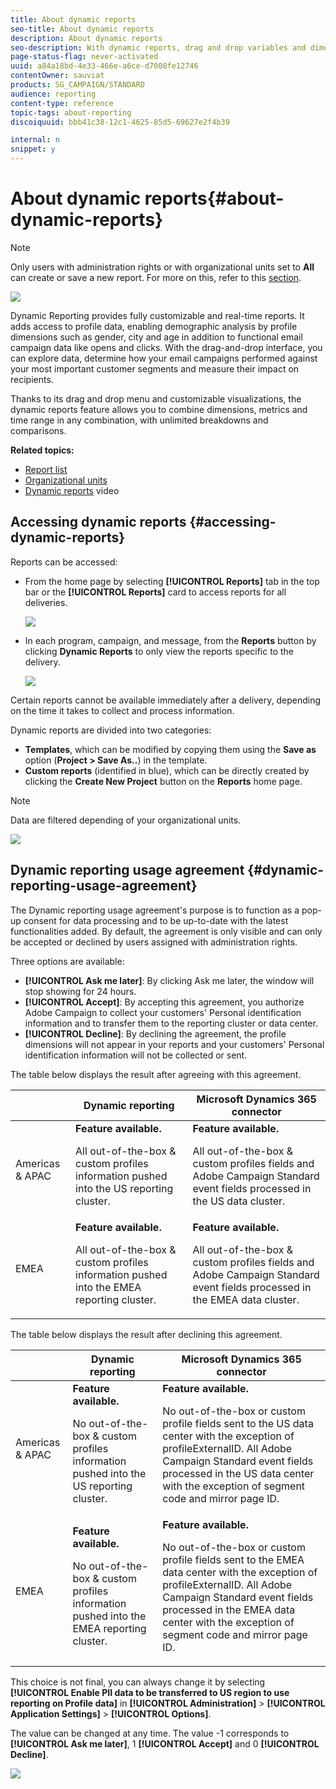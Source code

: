 ```yaml
---
title: About dynamic reports
seo-title: About dynamic reports
description: About dynamic reports
seo-description: With dynamic reports, drag and drop variables and dimensions into your freeform environment and analyze the success of your campaigns.
page-status-flag: never-activated
uuid: a84a18bd-4e33-466e-a6ce-d7008fe12746
contentOwner: sauviat
products: SG_CAMPAIGN/STANDARD
audience: reporting
content-type: reference
topic-tags: about-reporting
discoiquuid: bbb41c38-12c1-4625-85d5-69627e2f4b39

internal: n
snippet: y
---
```


# About dynamic reports{#about-dynamic-reports}

>[!NOTE]
>
>Only users with administration rights or with organizational units set to **All** can create or save a new report. For more on this, refer to this [section](../../administration/using/users-management.md).

![](assets/dynamic_report_intro.png)

Dynamic Reporting provides fully customizable and real-time  reports. It adds access to profile data, enabling demographic analysis by profile dimensions such as gender, city and age in addition to functional email campaign data like opens and clicks. With the drag-and-drop interface, you can explore data, determine how your email campaigns performed against your most important customer segments and measure their impact on recipients.

Thanks to its drag and drop menu and customizable visualizations, the dynamic reports feature allows you to combine dimensions, metrics and time range in any combination, with unlimited breakdowns and comparisons.


**Related topics:**

* [Report list](../../reporting/using/defining-the-report-period.md)
* [Organizational units](../../administration/using/organizational-units.md)
* [Dynamic reports](https://helpx.adobe.com/campaign/kt/acs/using/acs-creating-a-dynamic-report-feature-video-use.html) video

## Accessing dynamic reports {#accessing-dynamic-reports}

Reports can be accessed:

* From the home page by selecting **[!UICONTROL Reports]** tab in the top bar or the **[!UICONTROL Reports]** card to access reports for all deliveries.

  ![](assets/campaign_reports_access.png)

* In each program, campaign, and message, from the **Reports** button by clicking **Dynamic Reports** to only view the reports specific to the delivery.

  ![](assets/campaign_reports_description.png)

Certain reports cannot be available immediately after a delivery, depending on the time it takes to collect and process information.

Dynamic reports are divided into two categories:

* **Templates**, which can be modified by copying them using the **Save as** option (**Project > Save As..**) in the template.
* **Custom reports** (identified in blue), which can be directly created by clicking the **Create New Project** button on the **Reports** home page.

>[!NOTE]
>
>Data are filtered depending of your organizational units.

![](assets/dynamic_report_overview.png)

## Dynamic reporting usage agreement {#dynamic-reporting-usage-agreement}

The Dynamic reporting usage agreement's purpose is to function as a pop-up consent for data processing and to be up-to-date with the latest functionalities added. By default, the agreement is only visible and can only be accepted or declined by users assigned with administration rights.

Three options are available:

* **[!UICONTROL Ask me later]**: By clicking Ask me later, the window will stop showing for 24 hours.
* **[!UICONTROL Accept]**: By accepting this agreement, you authorize Adobe Campaign to collect your customers' Personal identification information and to transfer them to the reporting cluster or data center.
* **[!UICONTROL Decline]**: By declining the agreement, the profile dimensions will not appear in your reports and your customers' Personal identification information will not be collected or sent.

The table below displays the result after agreeing with this agreement.

<table> 
 <thead> 
  <tr> 
    <th></th>
    <th>Dynamic reporting</th> 
    <th>Microsoft Dynamics 365 connector</th> 
  </tr> 
 </thead> 
 <tbody> 
  <tr> 
   <td>Americas & APAC</td> 
   <td><strong>Feature available.</strong>
  
   All out-of-the-box & custom profiles information pushed into the US reporting cluster.</td> 
   <td><strong>Feature available.</strong>
  
   All out-of-the-box & custom profiles fields and Adobe Campaign Standard event fields processed in the US data cluster.</td> 
  </tr> 
  <tr> 
   <td>EMEA</td> 
   <td><strong>Feature available.</strong>
  
   All out-of-the-box & custom profiles information pushed into the EMEA reporting cluster.</td> 
   <td><strong>Feature available.</strong>
  
   All out-of-the-box & custom profiles fields and Adobe Campaign Standard event fields processed in the EMEA data cluster.</td> 
  </tr>
 </tbody> 
</table>

The table below displays the result after declining this agreement.

<table> 
 <thead> 
  <tr> 
    <th></th>
    <th>Dynamic reporting</th> 
    <th>Microsoft Dynamics 365 connector</th> 
  </tr> 
 </thead> 
 <tbody> 
  <tr> 
   <td>Americas & APAC</td> 
   <td><strong>Feature available.</strong>
  
   No out-of-the-box & custom profiles information pushed into the US reporting cluster. </td> 
   <td><strong>Feature available.</strong>
  
   No out-of-the-box or custom profile fields sent to the US data center with the exception of profileExternalID. All Adobe Campaign Standard event fields processed in the US data center with the exception of segment code and mirror page ID.</td> 
  </tr> 
  <tr> 
   <td>EMEA</td> 
   <td><strong>Feature available.</strong>
  
   No out-of-the-box & custom profiles information pushed into the EMEA reporting cluster. </td>
   <td><strong>Feature available.</strong>
  
   No out-of-the-box or custom profile fields sent to the EMEA data center with the exception of profileExternalID. All Adobe Campaign Standard event fields processed in the EMEA data center with the exception of segment code and mirror page ID.</td>  
  </tr> 
 </tbody> 
</table>

This choice is not final, you can always change it by selecting **[!UICONTROL Enable PII data to be transferred to US region to use reporting on Profile data]** in **[!UICONTROL Administration]** > **[!UICONTROL Application Settings]** > **[!UICONTROL Options]**.

The value can be changed at any time. The value -1 corresponds to **[!UICONTROL Ask me later]**, 1 **[!UICONTROL Accept]** and 0 **[!UICONTROL Decline]**.

![](assets/pii_window_2.png)
